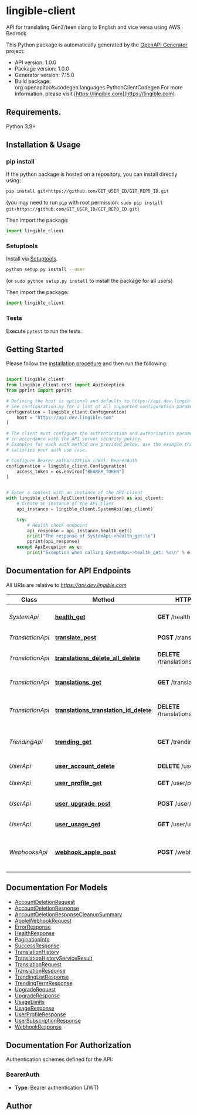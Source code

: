 # lingible-client
API for translating GenZ/teen slang to English and vice versa using AWS Bedrock

This Python package is automatically generated by the [OpenAPI Generator](https://openapi-generator.tech) project:

- API version: 1.0.0
- Package version: 1.0.0
- Generator version: 7.15.0
- Build package: org.openapitools.codegen.languages.PythonClientCodegen
For more information, please visit [https://lingible.com](https://lingible.com)

## Requirements.

Python 3.9+

## Installation & Usage
### pip install

If the python package is hosted on a repository, you can install directly using:

```sh
pip install git+https://github.com/GIT_USER_ID/GIT_REPO_ID.git
```
(you may need to run `pip` with root permission: `sudo pip install git+https://github.com/GIT_USER_ID/GIT_REPO_ID.git`)

Then import the package:
```python
import lingible_client
```

### Setuptools

Install via [Setuptools](http://pypi.python.org/pypi/setuptools).

```sh
python setup.py install --user
```
(or `sudo python setup.py install` to install the package for all users)

Then import the package:
```python
import lingible_client
```

### Tests

Execute `pytest` to run the tests.

## Getting Started

Please follow the [installation procedure](#installation--usage) and then run the following:

```python

import lingible_client
from lingible_client.rest import ApiException
from pprint import pprint

# Defining the host is optional and defaults to https://api.dev.lingible.com
# See configuration.py for a list of all supported configuration parameters.
configuration = lingible_client.Configuration(
    host = "https://api.dev.lingible.com"
)

# The client must configure the authentication and authorization parameters
# in accordance with the API server security policy.
# Examples for each auth method are provided below, use the example that
# satisfies your auth use case.

# Configure Bearer authorization (JWT): BearerAuth
configuration = lingible_client.Configuration(
    access_token = os.environ["BEARER_TOKEN"]
)


# Enter a context with an instance of the API client
with lingible_client.ApiClient(configuration) as api_client:
    # Create an instance of the API class
    api_instance = lingible_client.SystemApi(api_client)

    try:
        # Health check endpoint
        api_response = api_instance.health_get()
        print("The response of SystemApi->health_get:\n")
        pprint(api_response)
    except ApiException as e:
        print("Exception when calling SystemApi->health_get: %s\n" % e)

```

## Documentation for API Endpoints

All URIs are relative to *https://api.dev.lingible.com*

Class | Method | HTTP request | Description
------------ | ------------- | ------------- | -------------
*SystemApi* | [**health_get**](docs/SystemApi.md#health_get) | **GET** /health | Health check endpoint
*TranslationApi* | [**translate_post**](docs/TranslationApi.md#translate_post) | **POST** /translate | Translate teen slang
*TranslationApi* | [**translations_delete_all_delete**](docs/TranslationApi.md#translations_delete_all_delete) | **DELETE** /translations/delete-all | Clear all slang translations
*TranslationApi* | [**translations_get**](docs/TranslationApi.md#translations_get) | **GET** /translations | Get slang translation history
*TranslationApi* | [**translations_translation_id_delete**](docs/TranslationApi.md#translations_translation_id_delete) | **DELETE** /translations/{translationId} | Delete specific slang translation
*TrendingApi* | [**trending_get**](docs/TrendingApi.md#trending_get) | **GET** /trending | Get trending GenZ slang terms
*UserApi* | [**user_account_delete**](docs/UserApi.md#user_account_delete) | **DELETE** /user/account | Delete user account
*UserApi* | [**user_profile_get**](docs/UserApi.md#user_profile_get) | **GET** /user/profile | Get user profile
*UserApi* | [**user_upgrade_post**](docs/UserApi.md#user_upgrade_post) | **POST** /user/upgrade | Upgrade user subscription
*UserApi* | [**user_usage_get**](docs/UserApi.md#user_usage_get) | **GET** /user/usage | Get usage statistics
*WebhooksApi* | [**webhook_apple_post**](docs/WebhooksApi.md#webhook_apple_post) | **POST** /webhook/apple | Apple webhook for subscription notifications


## Documentation For Models

 - [AccountDeletionRequest](docs/AccountDeletionRequest.md)
 - [AccountDeletionResponse](docs/AccountDeletionResponse.md)
 - [AccountDeletionResponseCleanupSummary](docs/AccountDeletionResponseCleanupSummary.md)
 - [AppleWebhookRequest](docs/AppleWebhookRequest.md)
 - [ErrorResponse](docs/ErrorResponse.md)
 - [HealthResponse](docs/HealthResponse.md)
 - [PaginationInfo](docs/PaginationInfo.md)
 - [SuccessResponse](docs/SuccessResponse.md)
 - [TranslationHistory](docs/TranslationHistory.md)
 - [TranslationHistoryServiceResult](docs/TranslationHistoryServiceResult.md)
 - [TranslationRequest](docs/TranslationRequest.md)
 - [TranslationResponse](docs/TranslationResponse.md)
 - [TrendingListResponse](docs/TrendingListResponse.md)
 - [TrendingTermResponse](docs/TrendingTermResponse.md)
 - [UpgradeRequest](docs/UpgradeRequest.md)
 - [UpgradeResponse](docs/UpgradeResponse.md)
 - [UsageLimits](docs/UsageLimits.md)
 - [UsageResponse](docs/UsageResponse.md)
 - [UserProfileResponse](docs/UserProfileResponse.md)
 - [UserSubscriptionResponse](docs/UserSubscriptionResponse.md)
 - [WebhookResponse](docs/WebhookResponse.md)


<a id="documentation-for-authorization"></a>
## Documentation For Authorization


Authentication schemes defined for the API:
<a id="BearerAuth"></a>
### BearerAuth

- **Type**: Bearer authentication (JWT)


## Author
